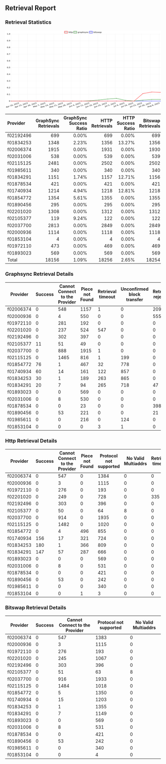 ## Retrieval Report
### Retrieval Statistics
<img src="https://raw.githubusercontent.com/data-preservation-programs/filplus-checker-assets/main/filecoin-project/filecoin-plus-large-datasets/issues/1731/1691658497769.png"/>

| Provider  | GraphSync Retrievals | GraphSync Success Ratio | HTTP Retrievals | HTTP Success Ratio | Bitswap Retrievals | Bitswap Success Ratio |
| :-------- | -------------------: | ----------------------: | --------------: | -----------------: | -----------------: | --------------------: |
| f02192496 |                  699 |                   0.00% |             699 |              0.00% |                699 |                 0.00% |
| f01834253 |                 1348 |                   2.23% |            1356 |             13.27% |               1356 |                 0.00% |
| f02006374 |                 1915 |                   0.00% |            1931 |              0.00% |               1930 |                 0.00% |
| f02031006 |                  538 |                   0.00% |             539 |              0.00% |                539 |                 0.00% |
| f02115125 |                 2481 |                   0.00% |            2502 |              0.00% |               2502 |                 0.00% |
| f01985611 |                  340 |                   0.00% |             340 |              0.00% |                340 |                 0.00% |
| f01834291 |                 1151 |                   1.74% |            1157 |             12.71% |               1156 |                 0.00% |
| f01878534 |                  421 |                   0.00% |             421 |              0.00% |                421 |                 0.00% |
| f01740934 |                 1214 |                   4.94% |            1218 |             12.81% |               1218 |                 0.00% |
| f01854772 |                 1354 |                   5.61% |            1355 |              0.00% |               1355 |                 0.00% |
| f01890456 |                  295 |                   0.00% |             295 |              0.00% |                295 |                 0.00% |
| f02201020 |                 1308 |                   0.00% |            1312 |              0.00% |               1312 |                 0.00% |
| f02105377 |                  119 |                   9.24% |             122 |              0.00% |                122 |                 0.00% |
| f02037700 |                 2813 |                   0.00% |            2849 |              0.00% |               2849 |                 0.00% |
| f02000936 |                 1114 |                   0.00% |            1118 |              0.00% |               1118 |                 0.00% |
| f01853104 |                    4 |                   0.00% |               4 |              0.00% |                  4 |                 0.00% |
| f01972110 |                  473 |                   0.00% |             469 |              0.00% |                469 |                 0.00% |
| f01893023 |                  569 |                   0.00% |             569 |              0.00% |                569 |                 0.00% |
| Total     |                18156 |                   1.09% |           18256 |              2.65% |              18254 |                 0.00% |

### Graphsync Retrieval Details
| Provider  | Success | Cannot Connect to the Provider | Piece not Found | Retrieval timeout | Unconfirmed block transfer | Retrieval rejected | General retrieval failure | No Valid Multiaddrs |
| --------- | ------- | ------------------------------ | --------------- | ----------------- | -------------------------- | ------------------ | ------------------------- | ------------------- |
| f02006374 | 0       | 548                            | 1157            | 1                 | 0                          | 209                | 0                         | 0                   |
| f02000936 | 0       | 4                              | 550             | 0                 | 0                          | 555                | 5                         | 0                   |
| f01972110 | 0       | 281                            | 192             | 0                 | 0                          | 0                  | 0                         | 0                   |
| f02201020 | 0       | 237                            | 524             | 547               | 0                          | 0                  | 0                         | 0                   |
| f02192496 | 0       | 302                            | 397             | 0                 | 0                          | 0                  | 0                         | 0                   |
| f02105377 | 11      | 51                             | 49              | 0                 | 0                          | 0                  | 0                         | 8                   |
| f02037700 | 0       | 888                            | 1915            | 1                 | 0                          | 0                  | 9                         | 0                   |
| f02115125 | 0       | 1465                           | 816             | 1                 | 199                        | 0                  | 0                         | 0                   |
| f01854772 | 76      | 1                              | 467             | 32                | 778                        | 0                  | 0                         | 0                   |
| f01740934 | 60      | 14                             | 161             | 122               | 857                        | 0                  | 0                         | 0                   |
| f01834253 | 30      | 1                              | 189             | 263               | 865                        | 0                  | 0                         | 0                   |
| f01834291 | 20      | 7                              | 94              | 265               | 718                        | 47                 | 0                         | 0                   |
| f01893023 | 0       | 0                              | 569             | 0                 | 0                          | 0                  | 0                         | 0                   |
| f02031006 | 0       | 8                              | 530             | 0                 | 0                          | 0                  | 0                         | 0                   |
| f01878534 | 0       | 0                              | 23              | 0                 | 0                          | 398                | 0                         | 0                   |
| f01890456 | 0       | 53                             | 221             | 0                 | 0                          | 21                 | 0                         | 0                   |
| f01985611 | 0       | 0                              | 216             | 0                 | 124                        | 0                  | 0                         | 0                   |
| f01853104 | 0       | 0                              | 0               | 3                 | 1                          | 0                  | 0                         | 0                   |

### Http Retrieval Details
| Provider  | Success | Cannot Connect to the Provider | Piece not Found | Protocol not supported | No Valid Multiaddrs | Retrieval timeout |
| --------- | ------- | ------------------------------ | --------------- | ---------------------- | ------------------- | ----------------- |
| f02006374 | 0       | 547                            | 0               | 1384                   | 0                   | 0                 |
| f02000936 | 0       | 3                              | 0               | 1115                   | 0                   | 0                 |
| f01972110 | 0       | 276                            | 0               | 193                    | 0                   | 0                 |
| f02201020 | 0       | 249                            | 0               | 728                    | 0                   | 335               |
| f02192496 | 0       | 303                            | 0               | 396                    | 0                   | 0                 |
| f02105377 | 0       | 50                             | 0               | 64                     | 8                   | 0                 |
| f02037700 | 0       | 914                            | 0               | 1935                   | 0                   | 0                 |
| f02115125 | 0       | 1482                           | 0               | 1020                   | 0                   | 0                 |
| f01854772 | 0       | 4                              | 496             | 855                    | 0                   | 0                 |
| f01740934 | 156     | 17                             | 321             | 724                    | 0                   | 0                 |
| f01834253 | 180     | 1                              | 366             | 809                    | 0                   | 0                 |
| f01834291 | 147     | 57                             | 287             | 666                    | 0                   | 0                 |
| f01893023 | 0       | 0                              | 0               | 569                    | 0                   | 0                 |
| f02031006 | 0       | 8                              | 0               | 531                    | 0                   | 0                 |
| f01878534 | 0       | 0                              | 0               | 421                    | 0                   | 0                 |
| f01890456 | 0       | 53                             | 0               | 242                    | 0                   | 0                 |
| f01985611 | 0       | 0                              | 0               | 340                    | 0                   | 0                 |
| f01853104 | 0       | 0                              | 1               | 3                      | 0                   | 0                 |

### Bitswap Retrieval Details
| Provider  | Success | Cannot Connect to the Provider | Protocol not supported | No Valid Multiaddrs |
| --------- | ------- | ------------------------------ | ---------------------- | ------------------- |
| f02006374 | 0       | 547                            | 1383                   | 0                   |
| f02000936 | 0       | 3                              | 1115                   | 0                   |
| f01972110 | 0       | 276                            | 193                    | 0                   |
| f02201020 | 0       | 245                            | 1067                   | 0                   |
| f02192496 | 0       | 303                            | 396                    | 0                   |
| f02105377 | 0       | 51                             | 63                     | 8                   |
| f02037700 | 0       | 916                            | 1933                   | 0                   |
| f02115125 | 0       | 1484                           | 1018                   | 0                   |
| f01854772 | 0       | 5                              | 1350                   | 0                   |
| f01740934 | 0       | 15                             | 1203                   | 0                   |
| f01834253 | 0       | 1                              | 1355                   | 0                   |
| f01834291 | 0       | 7                              | 1149                   | 0                   |
| f01893023 | 0       | 0                              | 569                    | 0                   |
| f02031006 | 0       | 8                              | 531                    | 0                   |
| f01878534 | 0       | 0                              | 421                    | 0                   |
| f01890456 | 0       | 53                             | 242                    | 0                   |
| f01985611 | 0       | 0                              | 340                    | 0                   |
| f01853104 | 0       | 0                              | 4                      | 0                   |
